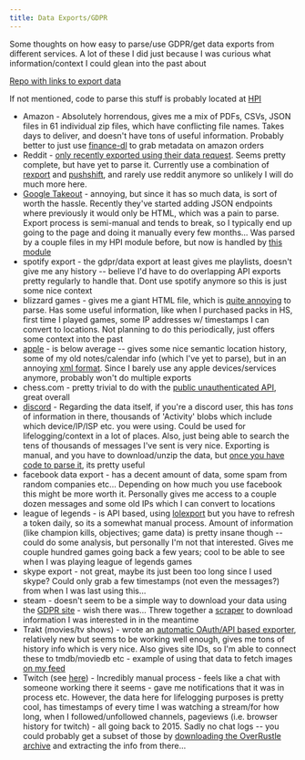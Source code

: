 ```yaml
---
title: Data Exports/GDPR
---
```


Some thoughts on how easy to parse/use GDPR/get data exports from different services. A lot of these I did just because I was curious what information/context I could glean into the past about

[Repo with links to export data](https://github.com/bionic-dev/how-to-export-personal-data#apple)

If not mentioned, code to parse this stuff is probably located at [HPI](https://github.com/purarue/HPI)

- Amazon - Absolutely horrendous, gives me a mix of PDFs, CSVs, JSON files in 61 individual zip files, which have conflicting file names. Takes days to deliver, and doesn't have tons of useful information. Probably better to just use [finance-dl](https://github.com/jbms/finance-dl) to grab metadata on amazon orders
- Reddit - [only recently exported using their data request](https://github.com/bionic-dev/how-to-export-personal-data#reddit). Seems pretty complete, but have yet to parse it. Currently use a combination of [rexport](https://github.com/karlicoss/rexport) and [pushshift](https://github.com/purarue/pushshift_comment_export), and rarely use reddit anymore so unlikely I will do much more here.
- [Google Takeout](https://takeout.google.com/) - annoying, but since it has so much data, is sort of worth the hassle. Recently they've started adding JSON endpoints where previously it would only be HTML, which was a pain to parse. Export process is semi-manual and tends to break, so I typically end up going to the page and doing it manually every few months... Was parsed by a couple files in my HPI module before, but now is handled by [this module](https://github.com/purarue/google_takeout_parser)
- spotify export - the gdpr/data export at least gives me playlists, doesn't give me any history -- believe I'd have to do overlapping API exports pretty regularly to handle that. Dont use spotify anymore so this is just some nice context
- blizzard games - gives me a giant HTML file, which is [quite annoying](https://github.com/purarue/blizzard_gdpr_parser) to parse. Has some useful information, like when I purchased packs in HS, first time I played games, some IP addresses w/ timestamps I can convert to locations. Not planning to do this periodically, just offers some context into the past
- [apple](https://privacy.apple.com/) - is below average -- gives some nice semantic location history, some of my old notes/calendar info (which I've yet to parse), but in an annoying [xml format](https://github.com/purarue/HPI/blob/4cd68e48f2f3150a90dc03e3597cda304b318b82/my/apple.py#L178-L201). Since I barely use any apple devices/services anymore, probably won't do multiple exports
- chess.com - pretty trivial to do with the [public unauthenticated API](https://github.com/purarue/chessdotcom_export), great overall
- [discord](https://github.com/purarue/discord_data) - Regarding the data itself, if you're a discord user, this has _tons_ of information in there, thousands of 'Activity' blobs which include which device/IP/ISP etc. you were using. Could be used for lifelogging/context in a lot of places. Also, just being able to search the tens of thousands of messages I've sent is very nice. Exporting is manual, and you have to download/unzip the data, but [once you have code to parse it](https://github.com/purarue/discord_data), its pretty useful
- facebook data export - has a decent amount of data, some spam from random companies etc... Depending on how much you use facebook this might be more worth it. Personally gives me access to a couple dozen messages and some old IPs which I can convert to locations
- league of legends - is API based, using [lolexport](https://github.com/purarue/lolexport) but you have to refresh a token daily, so its a somewhat manual process. Amount of information (like champion kills, objectives; game data) is pretty insane though -- could do some analysis, but personally I'm not that interested. Gives me couple hundred games going back a few years; cool to be able to see when I was playing league of legends games
- skype export - not great, maybe its just been too long since I used skype? Could only grab a few timestamps (not even the messages?) from when I was last using this...
- steam - doesn't seem to be a simple way to download your data using the [GDPR site](https://help.steampowered.com/en/accountdata) - wish there was... Threw together a [scraper](https://github.com/purarue/steamscraper) to download information I was interested in in the meantime
- Trakt (movies/tv shows) - wrote an [automatic OAuth/API based exporter](https://github.com/purarue/traktexport), relatively new but seems to be working well enough, gives me tons of history info which is very nice. Also gives site IDs, so I'm able to connect these to tmdb/moviedb etc - example of using that data to fetch images [on my feed](https://purarue.xyz/feed/?order_by=when&sort=desc&ftype=trakt_history_episode%2Ctrakt_history_movie)
- Twitch (see [here](https://www.twitch.tv/p/en/legal/privacy-choices/#user-privacy-requests)) - Incredibly manual process - feels like a chat with someone working there it seems - gave me notifications that it was in process etc. However, the data here for lifelogging purposes is pretty cool, has timestamps of every time I was watching a stream/for how long, when I followed/unfollowed channels, pageviews (i.e. browser history for twitch) - all going back to 2015. Sadly no chat logs -- you could probably get a subset of those by [downloading the OverRustle archive](https://github.com/purarue/overrustle_parser) and extracting the info from there...
